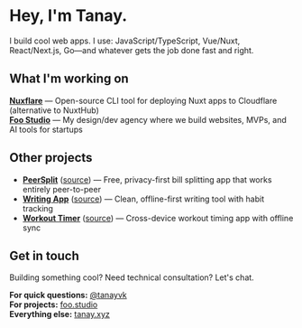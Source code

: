 # Hey, I'm Tanay.

I build cool web apps.
I use: JavaScript/TypeScript, Vue/Nuxt, React/Next.js, Go—and whatever gets the job done fast and right.

## What I'm working on

**[Nuxflare](https://nuxflare.com)** — Open-source CLI tool for deploying Nuxt apps to Cloudflare (alternative to NuxtHub)  
**[Foo Studio](https://foo.studio)** — My design/dev agency where we build websites, MVPs, and AI tools for startups

## Other projects

- **[PeerSplit](https://peersplit.app)** ([source](https://github.com/tanayvk/peersplit)) — Free, privacy-first bill splitting app that works entirely peer-to-peer
- **[Writing App](https://write.tanay.xyz)** ([source](https://github.com/tanayvk/write)) — Clean, offline-first writing tool with habit tracking
- **[Workout Timer](https://workout.tanay.xyz)** ([source](https://github.com/tanayvk/workout-timer)) — Cross-device workout timing app with offline sync

## Get in touch

Building something cool? Need technical consultation? Let's chat.

**For quick questions:** [@tanayvk](https://twitter.com/tanayvk)  
**For projects:** [foo.studio](https://foo.studio)  
**Everything else:** [tanay.xyz](https://tanay.xyz)
